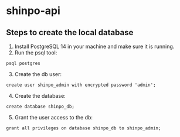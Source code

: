 # shinpo-api

## Steps to create the local database
1) Install PostgreSQL 14 in your machine and make sure it is running.
2) Run the psql tool:
```
psql postgres
```
3) Create the db user:
```
create user shinpo_admin with encrypted password 'admin';
```
4) Create the database:
```
create database shinpo_db;
```
5) Grant the user access to the db:
```
grant all privileges on database shinpo_db to shinpo_admin;
```
